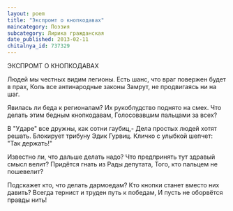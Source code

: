 ```yaml
---
layout: poem
title: "Экспромт о кнопкодавах"
maincategory: Поэзия
subcategory: Лирика гражданская
date_published: 2013-02-11
chitalnya_id: 737329
---
```




ЭКСПРОМТ О КНОПКОДАВАХ

Людей мы честных видим легионы.
Есть шанс, что враг повержен будет в прах,
Коль все антинародные законы
Замрут, не продвигаясь ни на шаг.

Явилась ли беда к регионалам?
Их рукоблудство поднято на смех.
Что делать этим бедным кнопкодавам,
Голосовавшим пальцами за всех?

В "Ударе" все дружны, как сотни гаубиц,-
Дела простых людей хотят решать.
Блокирует трибуну Эдик Гурвиц.
Кличко с улыбкой шепчет: "Так держать!"

Известно ли, что дальше делать надо?
Что предпринять тут здравый смысл велит?
Придётся гнать из Рады депутата,
Того, кто пальцем не пошевелит?

Подскажет кто, что делать дармоедам?
Кто кнопки станет вместо них давить?
Всегда тернист и труден путь к победам,
И пусть не оборвётся правды нить!






